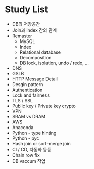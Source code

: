 # Study List

- DB의 저장공간
- Join과 index 간의 관계
- Remaster
  - MySQL
  - Index
  - Relational database
  - Decomposition
  - DB lock, isolation, undo / redo, ...
- DNS
- GSLB
- HTTP Message Detail
- Desgin pattern
- Authentication
- Lock and fairness
- TLS / SSL
- Public key / Private key crypto
- VPN
- SRAM vs DRAM
- AWS
- Anaconda
- Python - type hinting
- Python - pyc
- Hash join or sort-merge join
- CI / CD, 자동화 등등
- Chain row fix
- DB vaccum 작업
